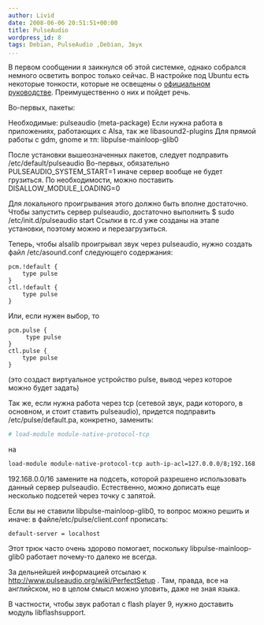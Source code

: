 ```yaml
---
author: Livid
date: 2008-06-06 20:51:51+00:00
title: PulseAudio
wordpress_id: 8
tags: Debian, PulseAudio ,Debian, Звук
...
```


В первом сообщении я заикнулся об этой системке, однако собрался немного
осветить вопрос только сейчас. В настройке под Ubuntu есть некоторые
тонкости, которые не освещены о [официальном
руководстве](http://www.pulseaudio.org/wiki/PerfectSetup).
Преимущественно о них и пойдет речь.


<!--more-->



Во-первых, пакеты:

Необходимые: pulseaudio (meta-package)
Если нужна работа в приложениях, работающих с Alsa, так же
libasound2-plugins
Для прямой работы с gdm, gnome и тп: libpulse-mainloop-glib0

После установки вышеозначенных пакетов, следует подправить
/etc/default/pulseaudio
Во-первых, обязательно
PULSEAUDIO\_SYSTEM\_START=1
иначе сервер вообще не будет грузиться. По необходимости, можно
поставить
DISALLOW\_MODULE\_LOADING=0

Для локального проигрывания этого должно быть вполне достаточно. Чтобы
запустить сервер pulseaudio, достаточно выполнить
\$ sudo /etc/init.d/pulseaudio start
Ссылки в rc.d уже созданы на этапе установки, поэтому можно и
перезагрузиться.

Теперь, чтобы alsalib проигрывал звук через pulseaudio, нужно создать
файл /etc/asound.conf следующего содержания:

    pcm.!default {
        type pulse
    }
    ctl.!default {
        type pulse
    }


Или, если нужен выбор, то

    pcm.pulse {
         type pulse
    }
    ctl.pulse {
        type pulse
    }


(это создаст виртуальное устройство pulse, вывод через которое можно
будет задать)

Так же, если нужна работа через tcp (сетевой звук, ради которого, в
основном, и стоит ставить pulseaudio), придется подправить
/etc/pulse/default.pa, конкретно, заменить:

```bash
# load-module module-native-protocol-tcp
```


на

```bash
load-module module-native-protocol-tcp auth-ip-acl=127.0.0.0/8;192.168.0.0/16
```


192.168.0.0/16 замените на подсеть, которой разрешено использовать
данный сервер pulseaudio.
Естественно, можно дописать еще несколько подсетей через точку с
запятой.

Если вы не ставили libpulse-mainloop-glib0, то вопрос можно решить и
иначе: в файле/etc/pulse/client.conf прописать:

    default-server = localhost


Этот трюк часто очень здорово помогает, поскольку
libpulse-mainloop-glib0 работает почему-то далеко не всегда.

За дельнейшей информацией отсылаю к
<http://www.pulseaudio.org/wiki/PerfectSetup> . Там, правда, все на
английском, но в целом смысл можно уловить, даже не зная языка.

В частности, чтобы звук работал с flash player 9, нужно доставить модуль
libflashsupport.
